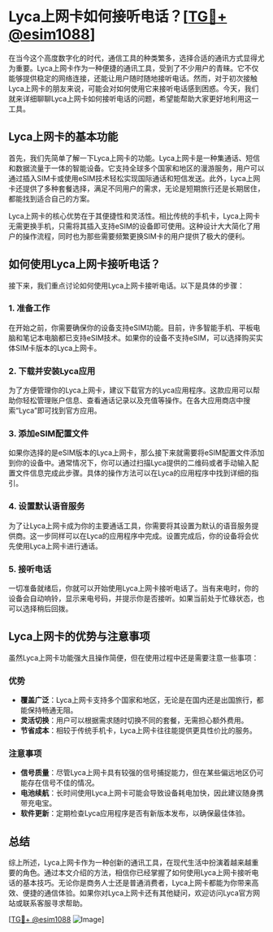 # Lyca上网卡如何接听电话？[[TG💪+ @esim1088](https://t.me/s/esim1088)]

在当今这个高度数字化的时代，通信工具的种类繁多，选择合适的通讯方式显得尤为重要。Lyca上网卡作为一种便捷的通讯工具，受到了不少用户的青睐。它不仅能够提供稳定的网络连接，还能让用户随时随地接听电话。然而，对于初次接触Lyca上网卡的朋友来说，可能会对如何使用它来接听电话感到困惑。今天，我们就来详细聊聊Lyca上网卡如何接听电话的问题，希望能帮助大家更好地利用这一工具。

## Lyca上网卡的基本功能

首先，我们先简单了解一下Lyca上网卡的功能。Lyca上网卡是一种集通话、短信和数据流量于一体的智能设备。它支持全球多个国家和地区的漫游服务，用户可以通过插入SIM卡或使用eSIM技术轻松实现国际通话和短信发送。此外，Lyca上网卡还提供了多种套餐选择，满足不同用户的需求，无论是短期旅行还是长期居住，都能找到适合自己的方案。

Lyca上网卡的核心优势在于其便捷性和灵活性。相比传统的手机卡，Lyca上网卡无需更换手机，只需将其插入支持eSIM的设备即可使用。这种设计大大简化了用户的操作流程，同时也为那些需要频繁更换SIM卡的用户提供了极大的便利。

## 如何使用Lyca上网卡接听电话？

接下来，我们重点讨论如何使用Lyca上网卡接听电话。以下是具体的步骤：

### 1. 准备工作

在开始之前，你需要确保你的设备支持eSIM功能。目前，许多智能手机、平板电脑和笔记本电脑都已支持eSIM技术。如果你的设备不支持eSIM，可以选择购买实体SIM卡版本的Lyca上网卡。

### 2. 下载并安装Lyca应用

为了方便管理你的Lyca上网卡，建议下载官方的Lyca应用程序。这款应用可以帮助你轻松管理账户信息、查看通话记录以及充值等操作。在各大应用商店中搜索“Lyca”即可找到官方应用。

### 3. 添加eSIM配置文件

如果你选择的是eSIM版本的Lyca上网卡，那么接下来就需要将eSIM配置文件添加到你的设备中。通常情况下，你可以通过扫描Lyca提供的二维码或者手动输入配置文件信息完成此步骤。具体的操作方法可以在Lyca的应用程序中找到详细的指引。

### 4. 设置默认语音服务

为了让Lyca上网卡成为你的主要通话工具，你需要将其设置为默认的语音服务提供商。这一步同样可以在Lyca的应用程序中完成。设置完成后，你的设备将会优先使用Lyca上网卡进行通话。

### 5. 接听电话

一切准备就绪后，你就可以开始使用Lyca上网卡接听电话了。当有来电时，你的设备会自动响铃，显示来电号码，并提示你是否接听。如果当前处于忙碌状态，也可以选择稍后回拨。

## Lyca上网卡的优势与注意事项

虽然Lyca上网卡功能强大且操作简便，但在使用过程中还是需要注意一些事项：

### 优势

- **覆盖广泛**：Lyca上网卡支持多个国家和地区，无论是在国内还是出国旅行，都能保持畅通无阻。
- **灵活切换**：用户可以根据需求随时切换不同的套餐，无需担心额外费用。
- **节省成本**：相较于传统手机卡，Lyca上网卡往往能提供更具性价比的服务。

### 注意事项

- **信号质量**：尽管Lyca上网卡具有较强的信号捕捉能力，但在某些偏远地区仍可能存在信号不佳的情况。
- **电池续航**：长时间使用Lyca上网卡可能会导致设备耗电加快，因此建议随身携带充电宝。
- **软件更新**：定期检查Lyca应用程序是否有新版本发布，以确保最佳体验。

## 总结

综上所述，Lyca上网卡作为一种创新的通讯工具，在现代生活中扮演着越来越重要的角色。通过本文介绍的方法，相信你已经掌握了如何使用Lyca上网卡接听电话的基本技巧。无论你是商务人士还是普通消费者，Lyca上网卡都能为你带来高效、便捷的通信体验。如果你对Lyca上网卡还有其他疑问，欢迎访问Lyca官方网站或联系客服寻求帮助。

[[TG💪+ @esim1088](https://t.me/s/esim1088) ![Image](https://i.postimg.cc/4NQfJmqS/Snipaste-2025-05-13-00-14-12.png)]